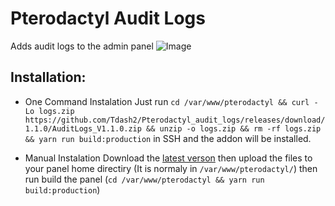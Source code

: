 # Pterodactyl Audit Logs
Adds audit logs to the admin panel 
![Image](https://cdn.discordapp.com/attachments/772887124554678282/910242971134332990/Screenshot_2021-11-16_125846.png)


## Installation: 
- One Command Instalation Just run ``cd /var/www/pterodactyl && curl -Lo logs.zip https://github.com/Tdash2/Pterodactyl_audit_logs/releases/download/1.1.0/AuditLogs_V1.1.0.zip && unzip -o logs.zip && rm -rf logs.zip && yarn run build:production``  in SSH and the addon will be installed.

- Manual Instalation Download the [latest verson](https://github.com/Tdash2/Pterodactyl_audit_logs/releases/) then upload the files to your panel home directiry (It is normaly in ``/var/www/pterodactyl/``) then run build the panel (``cd /var/www/pterodactyl && yarn run build:production``)
